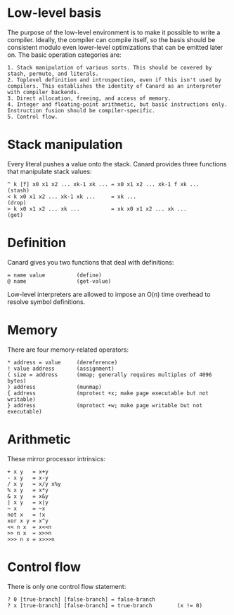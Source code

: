 # Low-level basis

The purpose of the low-level environment is to make it possible to write a compiler. Ideally, the compiler can compile itself, so the basis should be consistent modulo even lower-level
optimizations that can be emitted later on. The basic operation categories are:

    1. Stack manipulation of various sorts. This should be covered by stash, permute, and literals.
    2. Toplevel definition and introspection, even if this isn't used by compilers. This establishes the identity of Canard as an interpreter with compiler backends.
    3. Direct allocation, freeing, and access of memory.
    4. Integer and floating-point arithmetic, but basic instructions only. Instruction fusion should be compiler-specific.
    5. Control flow.

# Stack manipulation

Every literal pushes a value onto the stack. Canard provides three functions that manipulate stack values:

    ^ k [f] x0 x1 x2 ... xk-1 xk ... = x0 x1 x2 ... xk-1 f xk ...         (stash)
    < k x0 x1 x2 ... xk-1 xk ...     = xk ...                             (drop)
    > k x0 x1 x2 ... xk ...          = xk x0 x1 x2 ... xk ...             (get)

# Definition

Canard gives you two functions that deal with definitions:

    = name value          (define)
    @ name                (get-value)

Low-level interpreters are allowed to impose an O(n) time overhead to resolve symbol definitions.

# Memory

There are four memory-related operators:

    * address = value     (dereference)
    ! value address       (assignment)
    ( size = address      (mmap; generally requires multiples of 4096 bytes)
    ) address             (munmap)
    { address             (mprotect +x; make page executable but not writable)
    } address             (mprotect +w; make page writable but not executable)

# Arithmetic

These mirror processor intrinsics:

    + x y   = x+y
    - x y   = x-y
    / x y   = x/y x%y
    % x y   = x*y
    & x y   = x&y
    | x y   = x|y
    ~ x     = ~x
    not x   = !x
    xor x y = x^y
    << n x  = x<<n
    >> n x  = x>>n
    >>> n x = x>>>n

# Control flow

There is only one control flow statement:

    ? 0 [true-branch] [false-branch] = false-branch
    ? x [true-branch] [false-branch] = true-branch        (x != 0)